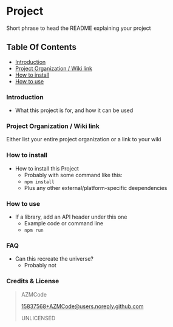# Project
Short phrase to head the README explaining your project
## Table Of Contents
* [Introduction](#Introduction)
* [Project Organization / Wiki link](#Project%20Organization%20/%20Wiki%20link)
* [How to install](#How%20to%20install)
* [How to use](#How%20to%20Use)

### Introduction
* What this project is for, and how it can be used

### Project Organization / Wiki link

Either list your entire project organization or a link to your wiki

### How to install
* How to install this Project
	* Probably with some command like this:
	* ```npm install```
	* Plus any other external/platform-specific deependencies

### How to use
* If a library, add an API header under this one
	* Example code or command line
	* ```npm run```

### FAQ
* Can this recreate the universe?
	* Probably not

### Credits & License

> AZMCode
>
> 15837568+AZMCode@users.noreply.github.com
>
> UNLICENSED
